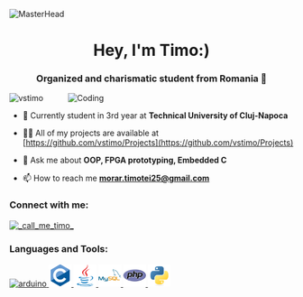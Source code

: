 ![MasterHead](https://images.wallpapersden.com/image/download/walking-to-dream-city-4k-night-reflection_bWpnbmeUmZqaraWkpJRmZ2VlrWltZQ.jpg)
<h1 align="center">Hey, I'm Timo:)</h1>
<h3 align="center">Organized and charismatic student from Romania 👋</h3>

<img align="right" alt="Coding" width="400" src="https://i.pinimg.com/originals/e8/f4/53/e8f453469a3ec97ecd354df465d73913.gif">

<p align="left"> <img src="https://komarev.com/ghpvc/?username=vstimo&label=Profile%20views&color=000000&style=flat" alt="vstimo" /> </p>

- 🌱 Currently student in 3rd year at **Technical University of Cluj-Napoca**

- 👨‍💻 All of my projects are available at [https://github.com/vstimo/Projects](https://github.com/vstimo/Projects)

- 💬 Ask me about **OOP, FPGA prototyping, Embedded C**

- 📫 How to reach me **morar.timotei25@gmail.com**

<h3 align="left">Connect with me:</h3>
<p align="left">
<a href="https://instagram.com/_call_me_timo_" target="blank"><img align="center" src="https://raw.githubusercontent.com/rahuldkjain/github-profile-readme-generator/master/src/images/icons/Social/instagram.svg" alt="_call_me_timo_" height="30" width="40" /></a>
</p>

<h3 align="left">Languages and Tools:</h3>
<p align="left"> <a href="https://www.arduino.cc/" target="_blank" rel="noreferrer"> <img src="https://cdn.worldvectorlogo.com/logos/arduino-1.svg" alt="arduino" width="40" height="40"/> </a> <a href="https://www.cprogramming.com/" target="_blank" rel="noreferrer"> <img src="https://raw.githubusercontent.com/devicons/devicon/master/icons/c/c-original.svg" alt="c" width="40" height="40"/> </a> <a href="https://www.java.com" target="_blank" rel="noreferrer"> <img src="https://raw.githubusercontent.com/devicons/devicon/master/icons/java/java-original.svg" alt="java" width="40" height="40"/> </a> <a href="https://www.mysql.com/" target="_blank" rel="noreferrer"> <img src="https://raw.githubusercontent.com/devicons/devicon/master/icons/mysql/mysql-original-wordmark.svg" alt="mysql" width="40" height="40"/> </a> <a href="https://www.php.net" target="_blank" rel="noreferrer"> <img src="https://raw.githubusercontent.com/devicons/devicon/master/icons/php/php-original.svg" alt="php" width="40" height="40"/> </a> <a href="https://www.python.org" target="_blank" rel="noreferrer"> <img src="https://raw.githubusercontent.com/devicons/devicon/master/icons/python/python-original.svg" alt="python" width="40" height="40"/> </a> </p>
